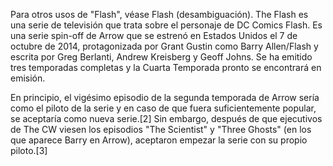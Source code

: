Para otros usos de "Flash", véase Flash (desambiguación).
The Flash es una serie de televisión que trata sobre el personaje de DC Comics Flash. Es una serie spin-off de Arrow que se estrenó en Estados Unidos el 7 de octubre de 2014, protagonizada por Grant Gustin como Barry Allen/Flash y escrita por Greg Berlanti, Andrew Kreisberg y Geoff Johns. Se ha emitido tres temporadas completas y la Cuarta Temporada pronto se encontrará en emisión.

En principio, el vigésimo episodio de la segunda temporada de Arrow sería como el piloto de la serie y en caso de que fuera suficientemente popular, se aceptaría como nueva serie.[2] Sin embargo, después de que ejecutivos de The CW viesen los episodios "The Scientist" y "Three Ghosts" (en los que aparece Barry en Arrow), aceptaron empezar la serie con su propio piloto.[3]
